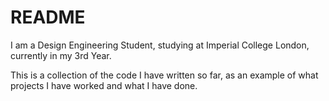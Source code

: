 # README
I am a Design Engineering Student, studying at Imperial College London, currently in my 3rd Year.

This is a collection of the code I have written so far, as an example of what projects I have worked and what I have done.
